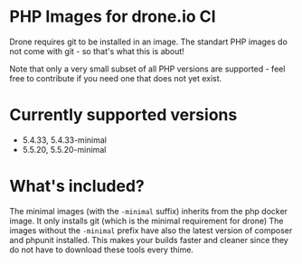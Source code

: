 # PHP Images for drone.io CI
Drone requires git to be installed in an image. The standart PHP images do not come with git - so that's what this is about!

Note that only a very small subset of all PHP versions are supported - feel free to contribute if you need one that does not yet exist.

# Currently supported versions
* 5.4.33, 5.4.33-minimal
* 5.5.20, 5.5.20-minimal

# What's included?
The minimal images (with the `-minimal` suffix) inherits from the php docker image. It only installs git (which is the minimal requirement for drone)
The images without the `-minimal` prefix have also the latest version of composer and phpunit installed. This makes your builds faster and cleaner since they do not have to download these tools every thime.
